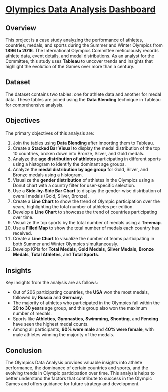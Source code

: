 # [Olympics Data Analysis Dashboard](https://public.tableau.com/app/profile/satish.reddy8710/viz/Book1_17268024929590/Dashboard1?publish=yes)

## Overview
This project is a case study analyzing the performance of athletes, countries, medals, and sports during the Summer and Winter Olympics from **1896 to 2016**. The International Olympics Committee meticulously records athlete data, event details, and medal distributions. As an analyst for the Committee, this study uses **Tableau** to uncover trends and insights that highlight the evolution of the Games over more than a century.

## Dataset
The dataset contains two tables: one for athlete data and another for medal data. These tables are joined using the **Data Blending** technique in Tableau for comprehensive analysis.

## Objectives
The primary objectives of this analysis are:
1. Join the tables using **Data Blending** after importing them to Tableau.
2. Create a **Stacked Bar Visual** to display the medal distribution of the top 10 countries, broken down into Bronze, Silver, and Gold medals.
3. Analyze the **age distribution of athletes** participating in different sports using a histogram to identify the dominant age groups.
4. Analyze the **medal distribution by age group** for Gold, Silver, and Bronze medals using a histogram.
5. Visualize the **gender distribution** of athletes in the Olympics using a Donut chart with a country filter for user-specific selection.
6. Use a **Side-by-Side Bar Chart** to display the gender-wise distribution of overall medals (Gold, Silver, Bronze).
7. Create a **Line Chart** to show the trend of Olympic participation over the years, highlighting the total number of athletes per edition.
8. Develop a **Line Chart** to showcase the trend of countries participating over time.
9. Visualize the top sports by the total number of medals using a **Treemap**.
10. Use a **Filled Map** to show the total number of medals each country has received.
11. Create a **Line Chart** to visualize the number of teams participating in both Summer and Winter Olympics simultaneously.
12. Develop KPIs for **Total Medals**, **Gold Medals**, **Silver Medals**, **Bronze Medals**, **Total Athletes**, and **Total Sports**.

## Insights
Key insights from the analysis are as follows:
- Out of 206 participating countries, the **USA** won the most medals, followed by **Russia** and **Germany**.
- The majority of athletes who participated in the Olympics fall within the **20 to 30 years** age group, and this group also won the maximum number of medals.
- Sports like **Athletics**, **Gymnastics**, **Swimming**, **Shooting**, and **Fencing** have seen the highest medal counts.
- Among all participants, **60% were male** and **40% were female**, with male athletes winning the majority of the medals.

## Conclusion
The Olympics Data Analysis provides valuable insights into athlete performance, the dominance of certain countries and sports, and the evolving trends in Olympic participation over time. This analysis helps to better understand the factors that contribute to success in the Olympic Games and offers guidance for future strategy and development.
